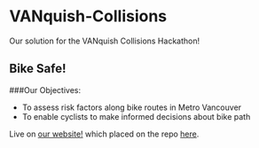 # VANquish-Collisions

Our solution for the VANquish Collisions Hackathon!


## Bike Safe!

###Our Objectives:
- To assess risk factors along bike routes in Metro Vancouver
- To enable cyclists to make informed decisions about bike path

Live on [our website!](https://stoked-theorem.github.io) which placed on the repo [here](https://github.com/Stoked-Theorem/Stoked-Theorem.github.io).

